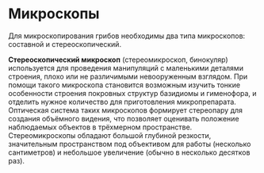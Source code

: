 # Микроскопы

Для микроскопирования грибов необходимы два типа микроскопов: составной и стереоскопический.

**Стереоскопический микроскоп** \(стереомикроскоп, бинокуляр\) используется для проведения манипуляций с маленькими деталями строения, плохо или не различимыми невооруженным взглядом. При помощи такого микроскопа становится возможным изучить тонкие особенности строения покровных структур базидиомы и гименофора, и отделить нужное количество для приготовления микропрепарата. Оптическая система таких микроскопов формирует стереопару для создания объёмного видения, что позволяет оценивать положение наблюдаемых объектов в трёхмерном пространстве. Стереомикроскопы обладают большой глубиной резкости, значительным пространством под объективом для работы \(несколько сантиметров\) и небольшое увеличение \(обычно в несколько десятков раз\).

